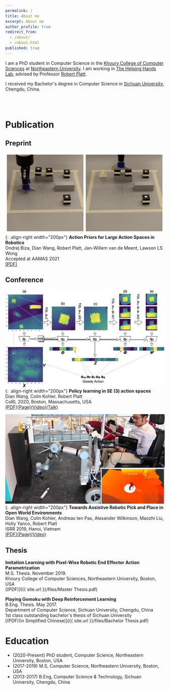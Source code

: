 ```yaml
---
permalink: /
title: About me
excerpt: About me
author_profile: true
redirect_from:
  - /about/
  - /about.html
published: true
---
```


I am a PhD student in Computer Science in the [Khoury College of Computer Sciences](https://www.khoury.northeastern.edu) at [Northeastern University](https://www.northeastern.edu). I am working in [The Helping Hands Lab](https://www2.ccs.neu.edu/research/helpinghands/), advised by Professor [Robert Platt](http://www.ccs.neu.edu/home/rplatt/).

I received my Bachelor's degree in Computer Science in [Sichuan University](http://www.scu.edu.cn), Chengdu, China.

<br><br>

# Publication
## Preprint
![](images/aamas21.png){: .align-right width="200px"}
**Action Priors for Large Action Spaces in Robotics**  
Ondrej Biza, Dian Wang, Robert Platt, Jan-Willem van de Meent, Lawson LS Wong  
Accepted at AAMAS 2021  
[(PDF)](https://arxiv.org/pdf/2010.02798.pdf)

## Conference
![](images/asrse3.png){: .align-right width="200px"}
**Policy learning in SE (3) action spaces**  
Dian Wang, Colin Kohler, Robert Platt  
CoRL 2020, Boston, Massachusetts, USA  
[(PDF)](https://arxiv.org/pdf/2010.02798.pdf)[(Page)](https://pointw.github.io/asrse3-page/)[(Video)](https://youtu.be/FiHoIF1oLZs)[(Talk)](https://youtu.be/W0UQMntqaog)

![](images/scooter.png){: .align-right width="200px"}
**Towards Assistive Robotic Pick and Place in Open World Environments**  
Dian Wang, Colin Kohler, Andreas ten Pas, Alexander Wilkinson, Maozhi Liu, Holly Yanco, Robert Platt  
ISRR 2019, Hanoi, Vietnam  
[(PDF)](https://arxiv.org/pdf/1809.09541.pdf)[(Page)](https://pointw.github.io/scooter-page/)[(Video)](https://www.youtube.com/watch?v=ZimZlsJTaTU)

## Thesis
**Imitation Learning with Pixel-Wise Robotic End Effector Action Parametrization**  
M.S. Thesis. November 2019.  
Khoury College of Computer Sciences, Northeastern University, Boston, USA  
[(PDF)]({{ site.url }}/files/Master Thesis.pdf)

**Playing Gomoku with Deep Reinforcement Learning**  
B.Eng. Thesis. May 2017.  
Department of Computer Science, Sichuan University, Chengdu, China  
1st class outstanding bachelor's thesis of Sichuan University  
[(PDF)(in Simplified Chinese)]({{ site.url }}/files/Bachelor Thesis.pdf)

# Education
+ (2020-Present) PhD student, Computer Science, Northeastern University, Boston, USA
+ (2017-2019) M.S, Computer Science, Northeastern University, Boston, USA
+ (2013-2017) B.Eng, Computer Science & Technology, Sichuan University, Chengdu, China
